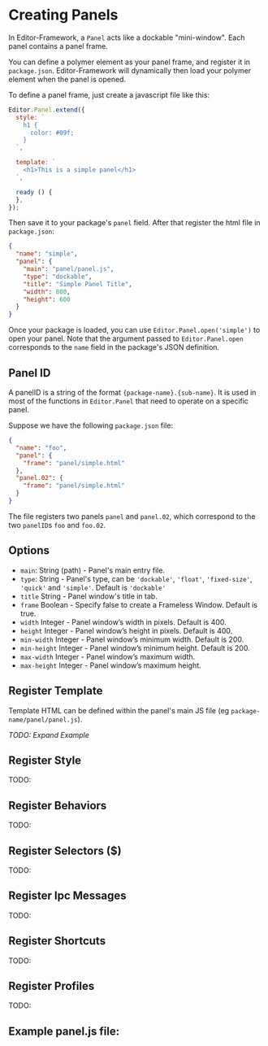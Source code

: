 # Creating Panels

In Editor-Framework, a `Panel` acts like a dockable "mini-window". Each panel contains a panel frame.

You can define a polymer element as your panel frame, and register it in `package.json`. Editor-Framework will dynamically then load your polymer element when the panel is opened.

To define a panel frame, just create a javascript file like this:


```javascript
Editor.Panel.extend({
  style: `
    h1 {
      color: #09f;
    }
  `,

  template: `
    <h1>This is a simple panel</h1>
  `,

  ready () {
  },
});
```

Then save it to your package's `panel` field. After that register the html file in `package.json`:

```json
{
  "name": "simple",
  "panel": {
    "main": "panel/panel.js",
    "type": "dockable",
    "title": "Simple Panel Title",
    "width": 800,
    "height": 600
  }
}
```

Once your package is loaded, you can use `Editor.Panel.open('simple')` to open your panel. Note that the argument passed to `Editor.Panel.open` corresponds to the `name` field in the package's JSON definition.

## Panel ID

A panelID is a string of the format `{package-name}.{sub-name}`. It is used in most of the functions in `Editor.Panel` that need to operate on a specific panel.

Suppose we have the following `package.json` file:

```json
{
  "name": "foo",
  "panel": {
    "frame": "panel/simple.html"
  },
  "panel.02": {
    "frame": "panel/simple.html"
  }
}
```

The file registers two panels `panel` and `panel.02`, which correspond to the two `panelID`s `foo` and `foo.02`.

## Options

 - `main`: String (path) - Panel's main entry file.
 - `type`: String - Panel's type, can be `'dockable'`, `'float'`, `'fixed-size'`, `'quick'` and `'simple'`. Default is `'dockable'`
 - `title` String - Panel window's title in tab.
 - `frame` Boolean - Specify false to create a Frameless Window. Default is true.
 - `width` Integer - Panel window’s width in pixels. Default is 400.
 - `height` Integer - Panel window’s height in pixels. Default is 400.
 - `min-width` Integer - Panel window’s minimum width. Default is 200.
 - `min-height` Integer - Panel window’s minimum height. Default is 200.
 - `max-width` Integer - Panel window’s maximum width.
 - `max-height` Integer - Panel window’s maximum height.

## Register Template

Template HTML can be defined within the panel's main JS file (eg `package-name/panel/panel.js`).

*TODO: Expand Example*

## Register Style

TODO:

## Register Behaviors

TODO:

## Register Selectors ($)

TODO:

## Register Ipc Messages

TODO:

## Register Shortcuts

TODO:

## Register Profiles

TODO:

## Example panel.js file:
